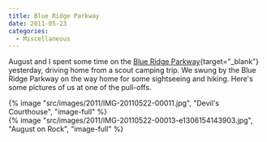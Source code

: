 ```yaml
---
title: Blue Ridge Parkway
date: 2011-05-23
categories: 
  - Miscellaneous
---
```


August and I spent some time on the [Blue Ridge Parkway](http://www.blueridgeparkway.org/){target="_blank"} yesterday, driving home from a scout camping trip. We swung by the Blue Ridge Parkway on the way home for some sightseeing and hiking. Here's some pictures of us at one of the pull-offs.

{% image "src/images/2011/IMG-20110522-00011.jpg", "Devil's Courthouse", "image-full" %}
<br />
{% image "src/images/2011/IMG-20110522-00013-e1306154143903.jpg", "August on Rock", "image-full" %}
